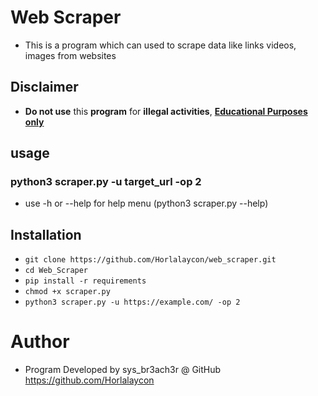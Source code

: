 # Web Scraper
- This is a program which can used to scrape data like links videos, images from websites
## Disclaimer
- <b>Do not use</b> this  <b>program</b> for <b>illegal activities</b>, <u><b>Educational Purposes only</b></u>
## usage
### python3 scraper.py -u target_url -op 2 
- use -h or --help for help menu (python3 scraper.py --help)
## Installation
- ```git clone https://github.com/Horlalaycon/web_scraper.git ```
- ```cd Web_Scraper```
- ```pip install -r requirements ```
- ```chmod +x scraper.py```
- ```python3 scraper.py -u https://example.com/ -op 2```
# Author
- Program Developed by sys_br3ach3r @ GitHub https://github.com/Horlalaycon
